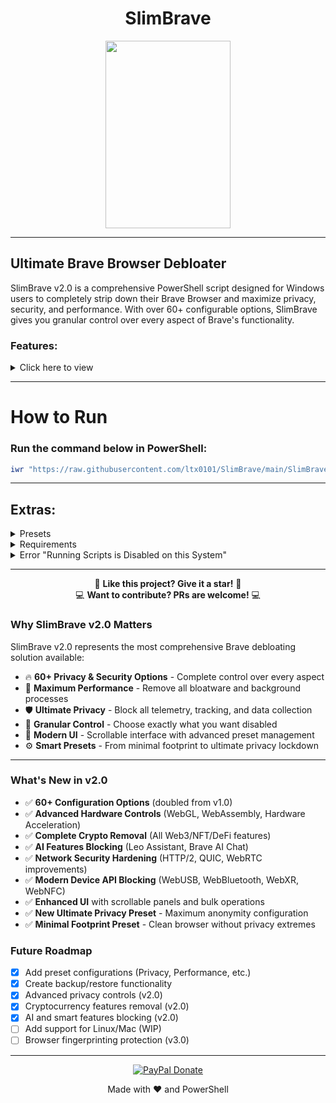 <div align="center">

# SlimBrave
<img src="https://github.com/user-attachments/assets/3e90a996-a74a-4ca1-bea6-0869275bab58" width="200" height="300">
</div>

---

## Ultimate Brave Browser Debloater

SlimBrave v2.0 is a comprehensive PowerShell script designed for Windows users to completely strip down their Brave Browser and maximize privacy, security, and performance. With over 60+ configurable options, SlimBrave gives you granular control over every aspect of Brave's functionality.

### Features:

<details>
<summary> Click here to view </summary>

- **Disable Brave Rewards**  
   Brave's reward system.

- **Disable Brave Wallet**  
   Brave's Wallet feature for managing cryptocurrencies.

- **Disable Brave VPN**  
   Brave's VPN feature for "enhanced" privacy.

- **Disable Brave AI Chat**  
   Brave's integrated AI Chat feature.

- **Disable Password Manager**  
   Brave's built-in password manager for website login credentials.

- **Disable Tor**  
   Tor functionality for "anonymous" browsing.

- **Set DNS Over HTTPS Mode**  
   Set the DNS Over HTTPS mode (options include automatic or off) to ensure private browsing with secure DNS queries.

- **Disable Sync**  
   Sync functionality that synchronizes your data across devices.

- **Telemetry & Reporting Controls**  
   Disable metrics reporting, safe browsing reporting, and data collection.

- **Privacy & Security Options**  
   Manage autofill, WebRTC, QUIC protocol, and more.

- **Performance Optimization**  
   Disable background processes and unnecessary features.

- **Enable Do Not Track**  
   Forces Do Not Track header for all browsing.

- **Force Google SafeSearch**  
   Enforces SafeSearch across Google searches.

- **Disable IPFS**  
   Disables InterPlanetary File System support.

- **Disable Spellcheck**  
   Disables browser spellcheck functionality.

- **Disable Browser Sign-in**  
   Prevents browser account sign-in.

- **Disable Printing**  
   Disables web page printing capability.

- **Disable Incognito Mode**  
   Blocks private browsing/incognito mode.

- **Disable Default Browser Prompt**  
   Stops Brave from asking to be default browser.

- **Disable Developer Tools**  
   Blocks access to developer tools.

- **Always Open PDF Externally**  
   Forces PDFs to open in external applications.

- **Disable Brave Shields**  
   Turns off Brave's built-in Shields protection.

- **Advanced Hardware Controls**  
   Disable hardware acceleration, WebGL, WebAssembly for enhanced security.

- **Media & Device Access Control**  
   Block camera, microphone, geolocation, push notifications, and device APIs.

- **Web Technology Blocking**  
   Disable WebUSB, WebBluetooth, WebMIDI, WebXR, WebNFC for maximum security.

- **Cryptocurrency Features Removal**  
   Remove all crypto-related features including Binance widget, NFT discovery, Ethereum/Solana providers.

- **AI & Smart Features Disable**  
   Turn off Leo AI Assistant, Brave AI Chat, sidebar, speedreader, and playlist features.

- **Network Security Enhancements**  
   Disable QUIC protocol, HTTP/2 server push, background sync, and preloading.

- **Strict JavaScript Controls**  
   Block JavaScript JIT compilation and enforce strict referrer policies.

- **Complete Telemetry Blackout**  
   Remove all forms of data collection, metrics, and reporting.

- **Background Process Elimination**  
   Stop all background tasks, component updates, and unnecessary services.
</details>

---

# How to Run

### Run the command below in PowerShell:

```ps1
iwr "https://raw.githubusercontent.com/ltx0101/SlimBrave/main/SlimBrave.ps1" -OutFile "SlimBrave.ps1"; .\SlimBrave.ps1
```

---

## Extras:

<details>
<summary> Presets </summary>

- **Ultimate Privacy Preset** 🔒  
   - Complete privacy lockdown with all 60+ features disabled
   - Blocks ALL telemetry, tracking, and data collection
   - Disables hardware acceleration, WebGL, WebAssembly, and all device APIs
   - Removes all cryptocurrency features and AI assistants
   - Eliminates background processes and network predictions
   - DNS: Completely disabled (maximum privacy)
   - Best for: Security researchers, privacy activists, and maximum anonymity needs

- **Maximum Privacy Preset**  
   - Telemetry: Blocks all reporting (metrics, safe browsing, URL collection, feedback).
   - Privacy: Disables autofill, password manager, sign-in, WebRTC leaks, QUIC, and forces Do Not Track.
   - Brave Features: Kills Rewards, Wallet, VPN, AI Chat, Tor, and Sync.
   - Performance: Disables background processes, recommendations, and bloat.
   - Hardware: Blocks WebGL, camera/mic access, and geolocation.
   - DNS: Uses plain DNS (no HTTPS) to prevent potential logging by DoH providers.
   - Best for: Paranoid users, journalists, activists, or anyone who wants Brave as private as possible.

- **Minimal Footprint Preset** ⚡  
   - Removes bloatware while maintaining basic functionality
   - Disables crypto features, AI assistants, and promotional content
   - Blocks telemetry and unnecessary background processes
   - Keeps essential security features enabled
   - DNS: Automatic DoH for security
   - Best for: Users who want a clean, fast browser without going full privacy mode

- **Balanced Privacy Preset**  
   - Telemetry: Blocks all tracking but keeps basic safe browsing.
   - Privacy: Blocks third-party cookies, enables Do Not Track, but allows password manager and autofill for addresses.
   - Brave Features: Disables Rewards, Wallet, VPN, and AI features.
   - Performance: Turns off background services and ads.
   - DNS: Uses automatic DoH (lets Brave choose the fastest secure DNS).
   - Best for: Most users who want privacy but still need convenience features.

- **Performance Focused Preset**  
   - Telemetry: Only blocks metrics and feedback surveys (keeps some safe browsing).
   - Brave Features: Disables Rewards, Wallet, VPN, and AI to declutter the browser.
   - Performance: Kills background processes, shopping features, and promotions.
   - DNS: Automatic DoH for a balance of speed and security.
   - Best for: Users who want a faster, cleaner Brave without extreme privacy tweaks.

- **Developer Preset**  
   - Telemetry: Blocks all reporting.
   - Brave Features: Disables Rewards, Wallet, and VPN but keeps developer tools.
   - Performance: Turns off background services and ads.
   - DNS: Automatic DoH (default secure DNS).
   - Best for: Developers who need dev tools but still want telemetry and ads disabled.

- **Strict Parental Controls Preset**  
   - Privacy: Blocks incognito mode, forces Google SafeSearch, and disables sign-in.
   - Brave Features: Disables Rewards, Wallet, VPN, Tor, and dev tools.
   - DNS: Uses custom DoH (can be set to a family-friendly DNS like Cloudflare for Families).
   - Best for: Parents, schools, or workplaces that need restricted browsing.


</details>



<details>
<summary> Requirements </summary>

- Windows 10/11
- PowerShell
- Administrator privileges
</details>

<details>
<summary>Error "Running Scripts is Disabled on this System"</summary>

### Run this command in PowerShell:

```ps1
Set-ExecutionPolicy -ExecutionPolicy RemoteSigned
```
</details>
<div align="center">
  
---

🌟 **Like this project? Give it a star!** 🌟  
💻  **Want to contribute? PRs are welcome!** 💻 

</div>

### Why SlimBrave v2.0 Matters

SlimBrave v2.0 represents the most comprehensive Brave debloating solution available:
- 🔥 **60+ Privacy & Security Options** - Complete control over every aspect
- 🚀 **Maximum Performance** - Remove all bloatware and background processes  
- 🛡️ **Ultimate Privacy** - Block all telemetry, tracking, and data collection
- 🎯 **Granular Control** - Choose exactly what you want disabled
- 📱 **Modern UI** - Scrollable interface with advanced preset management
- ⚙️ **Smart Presets** - From minimal footprint to ultimate privacy lockdown

---

### What's New in v2.0
- ✅ **60+ Configuration Options** (doubled from v1.0)
- ✅ **Advanced Hardware Controls** (WebGL, WebAssembly, Hardware Acceleration)
- ✅ **Complete Crypto Removal** (All Web3/NFT/DeFi features)
- ✅ **AI Features Blocking** (Leo Assistant, Brave AI Chat)
- ✅ **Network Security Hardening** (HTTP/2, QUIC, WebRTC improvements)
- ✅ **Modern Device API Blocking** (WebUSB, WebBluetooth, WebXR, WebNFC)
- ✅ **Enhanced UI** with scrollable panels and bulk operations
- ✅ **New Ultimate Privacy Preset** - Maximum anonymity configuration
- ✅ **Minimal Footprint Preset** - Clean browser without privacy extremes

### Future Roadmap
- [x] Add preset configurations (Privacy, Performance, etc.)
- [x] Create backup/restore functionality
- [x] Advanced privacy controls (v2.0)
- [x] Cryptocurrency features removal (v2.0)
- [x] AI and smart features blocking (v2.0)
- [ ] Add support for Linux/Mac (WIP)
- [ ] Browser fingerprinting protection (v3.0)

---
<div align="center">
   
[![PayPal Donate](https://img.shields.io/badge/PayPal_Donate-s?style=for-the-badge&logo=paypal&logoColor=black)](https://paypal.me/AggelosMeta)

</div>

<div align="center">
  
Made with ❤️ and PowerShell  

</div>
